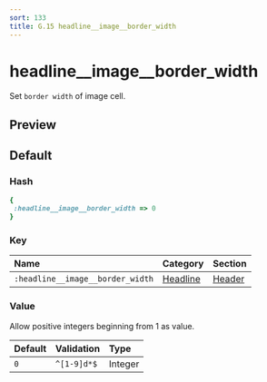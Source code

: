 ```yaml
---
sort: 133
title: G.15 headline__image__border_width
---
```

# headline__image__border_width

Set `border width` of image cell.


## Preview

<div >
    <canvas id='canvas' search=':headline__image__border_width' palette='option_detail'></canvas>
</div>
<script src="../assets/js/marker.js"></script>  

 
## Default

### Hash

```ruby
{
 :headline__image__border_width => 0
} 
```

### Key

| **Name** | **Category** | **Section** |
| :--- | :--- | :--- |
| ```:headline__image__border_width``` |  [Headline](./#headline) | [Header](/sections/header) |

### Value

Allow positive integers beginning from 1 as value.

| **Default**| **Validation**| **Type** |
| :--- | :--- | :--- |
| ```0``` | ```^[1-9]d*$``` | Integer |

